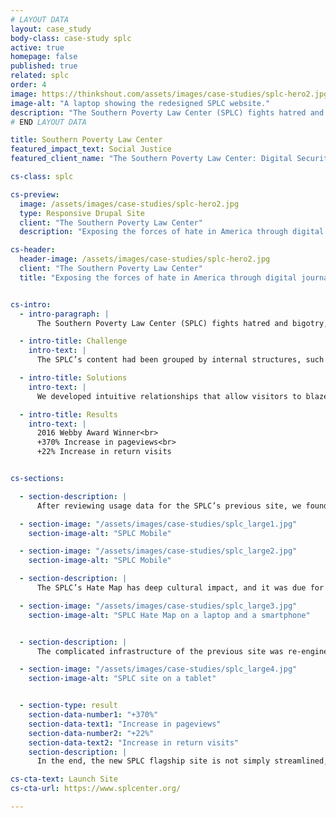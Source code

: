 ```yaml
---
# LAYOUT DATA
layout: case_study
body-class: case-study splc
active: true
homepage: false
published: true
related: splc
order: 4
image: https://thinkshout.com/assets/images/case-studies/splc-hero2.jpg
image-alt: "A laptop showing the redesigned SPLC website."
description: "The Southern Poverty Law Center (SPLC) fights hatred and bigotry, seeking justice for the most vulnerable members of society. They maintain an annual list of hate groups, expose incidents across the country, and provide critical intelligence for journalists and the public alike."
# END LAYOUT DATA

title: Southern Poverty Law Center
featured_impact_text: Social Justice
featured_client_name: "The Southern Poverty Law Center: Digital Security & Storytelling"

cs-class: splc

cs-preview:
  image: /assets/images/case-studies/splc-hero2.jpg
  type: Responsive Drupal Site
  client: "The Southern Poverty Law Center"
  description: "Exposing the forces of hate in America through digital journalism and data visualization."

cs-header:
  header-image: /assets/images/case-studies/splc-hero2.jpg
  client: "The Southern Poverty Law Center"
  title: "Exposing the forces of hate in America through digital journalism and data visualization."


cs-intro:
  - intro-paragraph: |
      The Southern Poverty Law Center (SPLC) fights hatred and bigotry, seeking justice for the most vulnerable members of society. They maintain an annual list of hate groups, expose incidents across the country, and provide critical intelligence for journalists and the public alike.

  - intro-title: Challenge
    intro-text: |
      The SPLC’s content had been grouped by internal structures, such that important and timely content would often get lost and fail to stitch together a larger story.

  - intro-title: Solutions
    intro-text: |
      We developed intuitive relationships that allow visitors to blaze their own path through the site and discover the most meaningful content. Security and performance were also paramount, resulting in a site that meets the SPLC’s mission-critical standards.

  - intro-title: Results
    intro-text: |
      2016 Webby Award Winner<br>
      +370% Increase in pageviews<br>
      +22% Increase in return visits


cs-sections:

  - section-description: |
      After reviewing usage data for the SPLC’s previous site, we found that visitors faced a significant roadblock because content was organized according to internal structures. We worked with the SPLC on a comprehensive content strategy that put visitors first. This key step helped maintain – and build – the SPLC’s reputation as a trusted source of information for supporters, donors, and the general public.

  - section-image: "/assets/images/case-studies/splc_large1.jpg"
    section-image-alt: "SPLC Mobile"

  - section-image: "/assets/images/case-studies/splc_large2.jpg"
    section-image-alt: "SPLC Mobile"

  - section-description: |
      The SPLC’s Hate Map has deep cultural impact, and it was due for a redesign to make the content more actionable and interconnected. ThinkShout worked with the team at the SPLC to rebuild the digital Hate Map from the ground up. By showing all of the hate groups in the United States in a single interface, the Hate Map tells a powerful, and troubling, story.  The 2018 map was more engaging than ever, with fully realized state pages and deeper connections into the SPLC’s investigative journalism.

  - section-image: "/assets/images/case-studies/splc_large3.jpg"
    section-image-alt: "SPLC Hate Map on a laptop and a smartphone"


  - section-description: |
      The complicated infrastructure of the previous site was re-engineered with three key requirements in mind: stability, security, and simplicity. We moved the site to Pantheon, and testing proved that it was fully capable of handling traffic in excess of five times their historical peaks. To protect against increasingly common and sophisticated attacks, the site’s infrastructure provides powerful protections. As a result, the SPLC team can focus their energy on the important work they do rather than managing critical infrastructure.

  - section-image: "/assets/images/case-studies/splc_large4.jpg"
    section-image-alt: "SPLC site on a tablet"


  - section-type: result
    section-data-number1: "+370%"
    section-data-text1: "Increase in pageviews"
    section-data-number2: "+22%"
    section-data-text2: "Increase in return visits"
    section-description: |
      In the end, the new SPLC flagship site is not simply streamlined, beautiful, and performant; it’s also effective in furthering the mission of the SPLC by helping them tell the powerful stories we all need to hear. Post site launch, traffic increased more than 370%. Visitors are staying longer and becoming more deeply engaged with the SPLC, supporting a mission that only continues to grow in importance.

cs-cta-text: Launch Site
cs-cta-url: https://www.splcenter.org/

---
```

